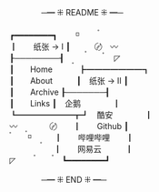 
　　　　─━ ⁜ README ⁜ ━─  
　　  
┏━━━━━━━━┓　　 ⸋ 　　　〫      
┃　　纸张 -> Ⅰ ┃　　〭　〄　〰　     
┠────────┨　　〪　　　〬　 ◸     
┃　　Home 　　　┣━━━━━━━┓    
┃　　About　　　┃　纸张 -> Ⅱ ┃  
┃　　Archive   ┠───────┨  
┃　　Links     ┃　企鹅　　　　┃  
┗━━━━━━━┳┛　酷安　　　　┃  
〰　　〪　　〄　　┃　　Github    ┃  
　〫　 ⸋  　〭 　  ┃　　哔哩哔哩　　┃  
  　  　　　　 ┃　　网易云　　　┃  
◸  　　　〫 　　〫 ┗━━━━━━━━┛  
    
　　　　─━ ⁜ END ⁜ ━─  
